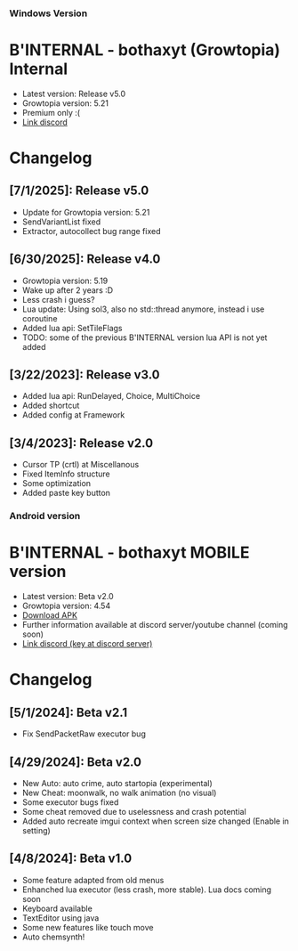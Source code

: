 ### Windows Version
# B'INTERNAL - bothaxyt (Growtopia) Internal
* Latest version: Release v5.0
* Growtopia version: 5.21
* Premium only :(
* [Link discord](https://discord.gg/z8rzEXpyTs)


# Changelog
## [7/1/2025]: Release v5.0
* Update for Growtopia version: 5.21
* SendVariantList fixed
* Extractor, autocollect bug range fixed

## [6/30/2025]: Release v4.0
* Growtopia version: 5.19
* Wake up after 2 years :D
* Less crash i guess?
* Lua update: Using sol3, also no std::thread anymore, instead i use coroutine
* Added lua api: SetTileFlags
* TODO: some of the previous B'INTERNAL version lua API is not yet added 

## [3/22/2023]: Release v3.0
* Added lua api: RunDelayed, Choice, MultiChoice
* Added shortcut
* Added config at Framework

## [3/4/2023]: Release v2.0
* Cursor TP (crtl) at Miscellanous
* Fixed ItemInfo structure
* Some optimization
* Added paste key button

### Android version
# B'INTERNAL - bothaxyt MOBILE version
* Latest version: Beta v2.0
* Growtopia version: 4.54
* [Download APK](https://sfl.gl/MOmN)
* Further information available at discord server/youtube channel (coming soon)
* [Link discord (key at discord server)](https://discord.gg/z8rzEXpyTs)


# Changelog

## [5/1/2024]: Beta v2.1
* Fix SendPacketRaw executor bug

## [4/29/2024]: Beta v2.0
* New Auto: auto crime, auto startopia (experimental)
* New Cheat: moonwalk, no walk animation (no visual)
* Some executor bugs fixed
* Some cheat removed due to uselessness and crash potential
* Added auto recreate imgui context when screen size changed (Enable in setting)

## [4/8/2024]: Beta v1.0
* Some feature adapted from old menus
* Enhanched lua executor (less crash, more stable). Lua docs coming soon
* Keyboard available
* TextEditor using java
* Some new features like touch move
* Auto chemsynth!
